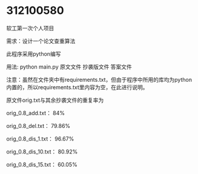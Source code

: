 # 312100580

软工第一次个人项目

需求：设计一个论文查重算法

此程序采用python编写

用法: python main.py 原文文件 抄袭版文件 答案文件

注意：虽然在文件夹中有requirements.txt，但由于程序中所用的库均为python内置的，所以requirements.txt里内容为空，在此进行说明。

原文件orig.txt与其余抄袭文件的重复率为

orig_0.8_add.txt：	84%

orig_0.8_del.txt：	79.86%

orig_0.8_dis_1.txt：	96.67%

orig_0.8_dis_10.txt： 80.92%

orig_0.8_dis_15.txt：	60.05%
